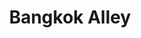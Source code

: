 ---
template: Post
title: Bangkok Alley
tags: Thai, Asian, Sushi
category: Local
phone: 901-854-8747
website: http://www.bangkokalley.com/
services: curbside pickup
---